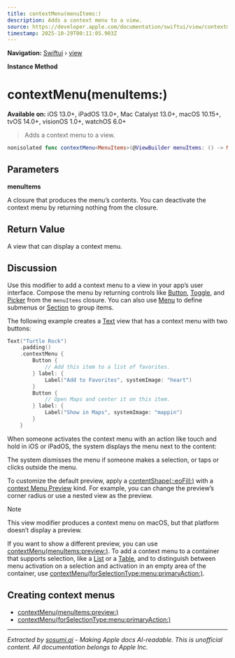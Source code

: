 ```yaml
---
title: contextMenu(menuItems:)
description: Adds a context menu to a view.
source: https://developer.apple.com/documentation/swiftui/view/contextmenu(menuitems:)
timestamp: 2025-10-29T00:11:05.903Z
---
```


**Navigation:** [Swiftui](/documentation/swiftui) › [view](/documentation/swiftui/view)

**Instance Method**

# contextMenu(menuItems:)

**Available on:** iOS 13.0+, iPadOS 13.0+, Mac Catalyst 13.0+, macOS 10.15+, tvOS 14.0+, visionOS 1.0+, watchOS 6.0+

> Adds a context menu to a view.

```swift
nonisolated func contextMenu<MenuItems>(@ViewBuilder menuItems: () -> MenuItems) -> some View where MenuItems : View
```

## Parameters

**menuItems**

A closure that produces the menu’s contents. You can deactivate the context menu by returning nothing from the closure.



## Return Value

A view that can display a context menu.

## Discussion

Use this modifier to add a context menu to a view in your app’s user interface. Compose the menu by returning controls like [Button](/documentation/swiftui/button), [Toggle](/documentation/swiftui/toggle), and [Picker](/documentation/swiftui/picker) from the `menuItems` closure. You can also use [Menu](/documentation/swiftui/menu) to define submenus or [Section](/documentation/swiftui/section) to group items.

The following example creates a [Text](/documentation/swiftui/text) view that has a context menu with two buttons:

```swift
Text("Turtle Rock")
    .padding()
    .contextMenu {
        Button {
            // Add this item to a list of favorites.
        } label: {
            Label("Add to Favorites", systemImage: "heart")
        }
        Button {
            // Open Maps and center it on this item.
        } label: {
            Label("Show in Maps", systemImage: "mappin")
        }
    }
```

When someone activates the context menu with an action like touch and hold in iOS or iPadOS, the system displays the menu next to the content:



The system dismisses the menu if someone makes a selection, or taps or clicks outside the menu.

To customize the default preview, apply a [contentShape(_:_:eoFill:)](/documentation/swiftui/view/contentshape(_:_:eofill:)) with a [context Menu Preview](/documentation/swiftui/contentshapekinds/contextmenupreview) kind. For example, you can change the preview’s corner radius or use a nested view as the preview.

> [!NOTE]
> This view modifier produces a context menu on macOS, but that platform doesn’t display a preview.

If you want to show a different preview, you can use [contextMenu(menuItems:preview:)](/documentation/swiftui/view/contextmenu(menuitems:preview:)). To add a context menu to a container that supports selection, like a [List](/documentation/swiftui/list) or a [Table](/documentation/swiftui/table), and to distinguish between menu activation on a selection and activation in an empty area of the container, use [contextMenu(forSelectionType:menu:primaryAction:)](/documentation/swiftui/view/contextmenu(forselectiontype:menu:primaryaction:)).

## Creating context menus

- [contextMenu(menuItems:preview:)](/documentation/swiftui/view/contextmenu(menuitems:preview:))
- [contextMenu(forSelectionType:menu:primaryAction:)](/documentation/swiftui/view/contextmenu(forselectiontype:menu:primaryaction:))

---

*Extracted by [sosumi.ai](https://sosumi.ai) - Making Apple docs AI-readable.*
*This is unofficial content. All documentation belongs to Apple Inc.*
